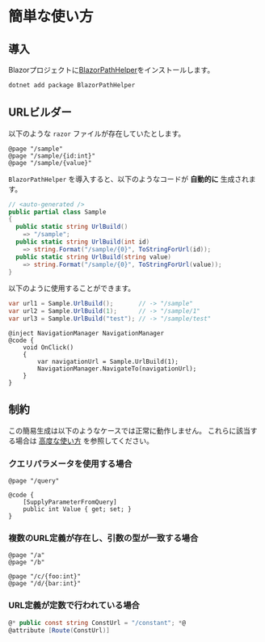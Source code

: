 # 簡単な使い方
## 導入
Blazorプロジェクトに[BlazorPathHelper](https://www.nuget.org/packages/BlazorPathHelper/)をインストールします。

```bash title="BlazorPathHelperをインストールする"
dotnet add package BlazorPathHelper
```

## URLビルダー
以下のような `razor` ファイルが存在していたとします。

```razor title="Sample.razor"
@page "/sample"
@page "/sample/{id:int}"
@page "/sample/{value}"
```

`BlazorPathHelper` を導入すると、以下のようなコードが **自動的に** 生成されます。

```csharp title="Auto Generated Code"
// <auto-generated />
public partial class Sample 
{
  public static string UrlBuild()
    => "/sample";
  public static string UrlBuild(int id)
    => string.Format("/sample/{0}", ToStringForUrl(id));
  public static string UrlBuild(string value)
    => string.Format("/sample/{0}", ToStringForUrl(value));
}
```

以下のように使用することができます。

```csharp title="Usage.cs"
var url1 = Sample.UrlBuild();       // -> "/sample"
var url2 = Sample.UrlBuild(1);      // -> "/sample/1"
var url3 = Sample.UrlBuild("test"); // -> "/sample/test"
```

```razor title="Navigation.razor"
@inject NavigationManager NavigationManager
@code {
	void OnClick()
	{
		var navigationUrl = Sample.UrlBuild(1);
		NavigationManager.NavigateTo(navigationUrl);
	}
}
```

## 制約
この簡易生成は以下のようなケースでは正常に動作しません。
これらに該当する場合は [高度な使い方](./advanced.md) を参照してください。

### クエリパラメータを使用する場合
```razor title="SampleWithQuery.razor"
@page "/query"

@code {
	[SupplyParameterFromQuery]
	public int Value { get; set; }
}
```

### 複数のURL定義が存在し、引数の型が一致する場合
```razor title="Conflict1.razor"
@page "/a"
@page "/b"
```

```razor title="Conflict2.razor"
@page "/c/{foo:int}"
@page "/d/{bar:int}"
```

### URL定義が定数で行われている場合
```csharp title="ConstantUrl.cs"
@* public const string ConstUrl = "/constant"; *@
@attribute [Route(ConstUrl)]
```
